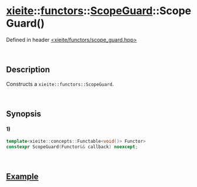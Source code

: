 # [xieite](../../../../../../xieite.md)\:\:[functors](../../../../../../functors.md)\:\:[ScopeGuard](../../../../scope_guard.md)\:\:ScopeGuard\(\)
Defined in header [<xieite/functors/scope_guard.hpp>](../../../../../../../include/xieite/functors/scope_guard.hpp)

&nbsp;

## Description
Constructs a `xieite::functors::ScopeGuard`.

&nbsp;

## Synopsis
#### 1)
```cpp
template<xieite::concepts::Functable<void()> Functor>
constexpr ScopeGuard(Functor&& callback) noexcept;
```

&nbsp;

## [Example](../../../../scope_guard.md#Example)
